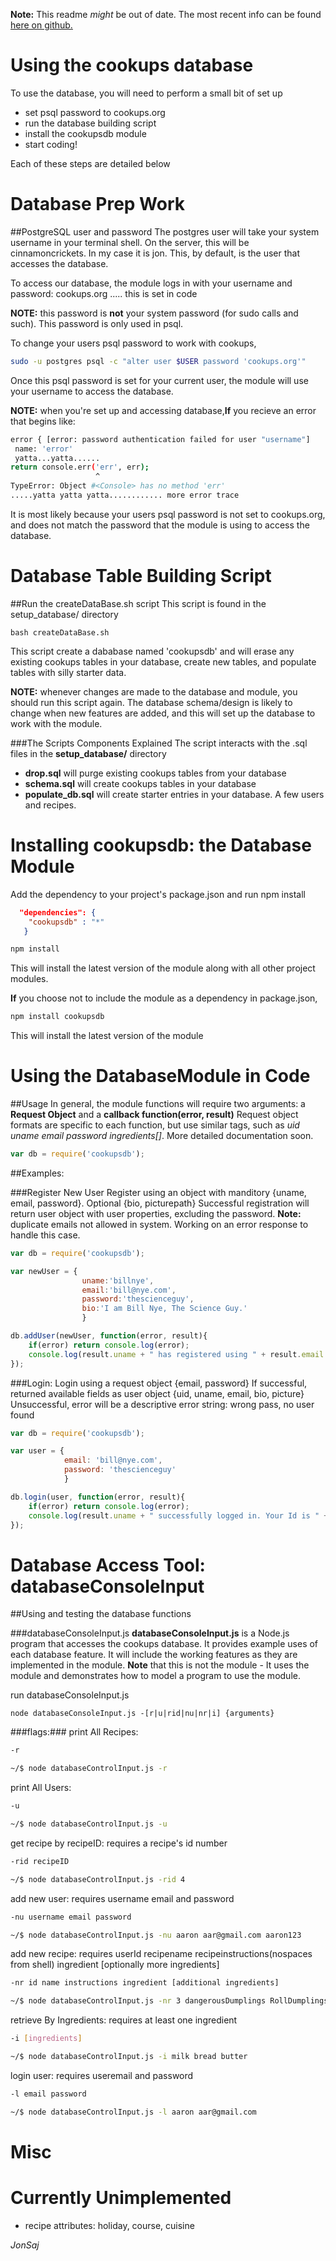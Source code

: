 **Note:** This readme *might* be out of date. The most recent info can be found [here on github.](https://github.com/jonsaj/cookupsdb)

Using the cookups database
================================
To use the database, you will need to perform a small bit of set up
- set psql password to cookups.org
- run the database building script
- install the cookupsdb module
- start coding!

Each of these steps are detailed below


Database Prep Work
========================================

##PostgreSQL user and password
The postgres user will take your system username in your terminal shell. On the server, this will be cinnamoncrickets. In my case it is jon. 
This, by default, is the user that accesses the database.

To access our database, the module logs in with your username and password: cookups.org ..... this is set in code

**NOTE:** this password is **not** your system password (for sudo calls and such). This password is only used in psql.

To change your users psql password to work with cookups,
```bash
sudo -u postgres psql -c "alter user $USER password 'cookups.org'"
```

Once this psql password is set for your current user, the module will use your username to access the database.

**NOTE:** when you're set up and accessing database,**If** you recieve an error that begins like: 
```bash
error { [error: password authentication failed for user "username"]
 name: 'error'
 yatta...yatta......	
return console.err('err', err);
	               ^
TypeError: Object #<Console> has no method 'err'
.....yatta yatta yatta............ more error trace
```

It is most likely because your users psql password is not set to cookups.org, and does not match the password that the module is using to access the database. 


Database Table Building Script
================================
##Run the createDataBase.sh script
This script is found in the setup_database/ directory

	bash createDataBase.sh

This script create a dababase named 'cookupsdb' and will erase any existing cookups tables in your database, create new tables, and populate tables with silly starter data.

**NOTE:** whenever changes are made to the database and module, you should run this script again. The database schema/design is likely to change when new features are added, and this will set up the database to work with the module.


###The Scripts Components Explained
The script interacts with the .sql files in the **setup_database/** directory
-  **drop.sql** will purge existing cookups tables from your database
-  **schema.sql** will create cookups tables in your database
-  **populate_db.sql** will create starter entries in your database. A few users and recipes.


Installing cookupsdb: the Database Module
===========================================

Add the dependency to your project's package.json and run npm install
```json
  "dependencies": { 
    "cookupsdb" : "*"
   }
```
```bash
npm install
```
This will install the latest version of the module along with all other project modules.


**If** you choose not to include the module as a dependency in package.json,

```bash
npm install cookupsdb
```
This will install the latest version of the module

Using the DatabaseModule in Code
=============================================


##Usage
In general, the module functions will require two arguments: a **Request Object** and a **callback function(error, result)**
Request object formats are specific to each function, but use similar tags, such as *uid* *uname* *email* *password* *ingredients[]*. More detailed documentation soon.

```javascript
var db = require('cookupsdb');
```
##Examples:

###Register New User
Register using an object with manditory {uname, email, password}. Optional {bio, picturepath}
Successful registration will return user object with user properties, excluding the password.
**Note:** duplicate emails not allowed in system. Working on an error response to handle this case.
```javascript
var db = require('cookupsdb');

var newUser = {
				uname:'billnye',
				email:'bill@nye.com',
				password:'thescienceguy',
				bio:'I am Bill Nye, The Science Guy.'
				}

db.addUser(newUser, function(error, result){
	if(error) return console.log(error);
	console.log(result.uname + " has registered using " + result.email + ". Your user ID is " + result.uid );
});
```



###Login:
Login using a request object {email, password}
If successful, returned available fields as user object {uid, uname, email, bio, picture}
Unsuccessful, error will be a descriptive error string: wrong pass, no user found
```javascript
var db = require('cookupsdb');

var user = {
			email: 'bill@nye.com',
			password: 'thescienceguy'
			}

db.login(user, function(error, result){
	if(error) return console.log(error);
	console.log(result.uname + " successfully logged in. Your Id is " + result.uid );
});
```

Database Access Tool: databaseConsoleInput
============================================

##Using and testing the database functions

###databaseConsoleInput.js
**databaseConsoleInput.js** is a Node.js program that accesses the cookups database. It provides example uses of each database feature. It will include the working features as they are implemented in the module. **Note** that this is not the module - It uses the module and demonstrates how to model a program to use the module.

run databaseConsoleInput.js

```shell
node databaseConsoleInput.js -[r|u|rid|nu|nr|i] {arguments}
```

###flags:###
print All Recipes:
```sh
-r

~/$ node databaseControlInput.js -r
```
print All Users:
```bash	
-u

~/$ node databaseControlInput.js -u
```

get recipe by recipeID:
requires a recipe's id number
```bash
-rid recipeID

~/$ node databaseControlInput.js -rid 4
```

add new user:
requires username email and password
```bash
-nu username email password

~/$ node databaseControlInput.js -nu aaron aar@gmail.com aaron123
```

add new recipe:
requires userId recipename recipeinstructions(nospaces from shell) ingredient [optionally more ingredients]
```bash
-nr id name instructions ingredient [additional ingredients]

~/$ node databaseControlInput.js -nr 3 dangerousDumplings RollDumplingsBoilEat eggs flour milk oil yeast
```

retrieve By Ingredients:
requires at least one ingredient
```bash	
-i [ingredients]

~/$ node databaseControlInput.js -i milk bread butter
```

login user:
requires useremail and password
```bash
-l email password

~/$ node databaseControlInput.js -l aaron aar@gmail.com
```

Misc
========================================
# Currently Unimplemented
- recipe attributes: holiday, course, cuisine

*JonSaj*
